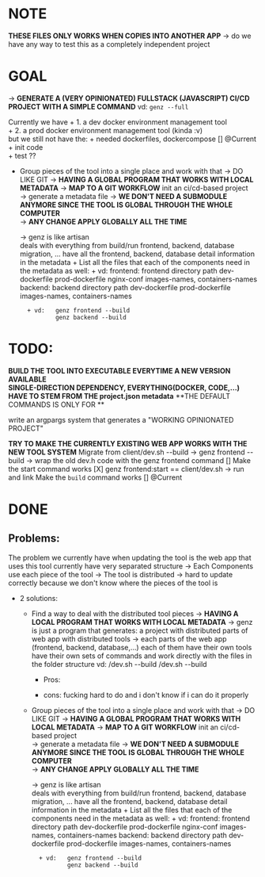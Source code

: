 # NOTE
**THESE FILES ONLY WORKS WHEN COPIES INTO ANOTHER APP** 
-> do we have any way to test this as a completely independent project  


# GOAL
-> **GENERATE A (VERY OPINIONATED) FULLSTACK (JAVASCRIPT) CI/CD PROJECT
    WITH A SIMPLE COMMAND** 
    vd: `genz --full ` 

Currently we have 
    + 1. a dev docker environment management tool  
    + 2. a prod docker environment management tool (kinda :v)  
    but we still not have the:
        + needed dockerfiles, dockercompose [] @Current 
        + init code  
        + test ?? 

+ Group pieces of the tool into a single place and work with that 
    -> DO LIKE GIT 
        -> **HAVING A GLOBAL PROGRAM THAT WORKS WITH LOCAL METADATA**
        -> **MAP TO A GIT WORKFLOW**
        init an ci/cd-based project  
            -> generate a metadata file 
            -> **WE DON'T NEED A SUBMODULE ANYMORE 
                SINCE THE TOOL IS GLOBAL THROUGH THE WHOLE COMPUTER**  
            -> **ANY CHANGE APPLY GLOBALLY ALL THE TIME** 

    -> genz is like artisan     
        deals with everything from build/run frontend, backend, database migration, ...
            have all the frontend, backend, database detail information in the metadata
        + List all the files that each of the components need in the metadata as well:
            + vd: 
                frontend: 
                    frontend directory path 
                    dev-dockerfile
                    prod-dockerfile
                    nginx-conf 
                    images-names, containers-names
                backend: 
                    backend directory path 
                    dev-dockerfile
                    prod-dockerfile
                    images-names, containers-names

        + vd:   genz frontend --build 
                genz backend --build 


# TODO: 
**BUILD THE TOOL INTO EXECUTABLE EVERYTIME A NEW VERSION AVAILABLE**  
**SINGLE-DIRECTION DEPENDENCY, EVERYTHING(DOCKER, CODE,...) HAVE TO STEM FROM THE project.json metadata**
**THE DEFAULT COMMANDS IS ONLY FOR **

write an argpargs system 
    that generates a "WORKING OPINIONATED PROJECT"

**TRY TO MAKE THE CURRENTLY EXISTING WEB APP WORKS WITH THE NEW TOOL SYSTEM**
    Migrate from 
        client/dev.sh --build -> genz frontend --build 
            -> wrap the old dev.h code with the genz frontend command [] 
        Make the start command works [X]
            genz frontend:start  == client/dev.sh 
                -> run and link 
        Make the `build` command works [] @Current


# DONE 




## Problems: 
The problem we currently have when updating the tool is 
the web app that uses this tool currently have very separated structure
-> Each Components use each piece of the tool
-> The tool is distributed -> hard to update correctly because we don't know where the pieces of the tool is 


+ 2 solutions: 
    + Find a way to deal with the distributed tool pieces 
        -> **HAVING A LOCAL PROGRAM THAT WORKS WITH LOCAL METADATA**
            -> genz is just a program that generates: 
                a project with distributed parts of web app with distributed tools 
                -> each parts of the web app (frontend, backend, database,...) 
                    each of them have their own tools
                        have their own sets of commands and work directly with the files in the folder structure 
                    vd: <frontend dir>/dev.sh  --build 
                        <backend dir>/dev.sh  --build 

        + Pros: 
            
        + cons: 
            fucking hard to do and i don't know if i can do it properly 
    
    
    + Group pieces of the tool into a single place and work with that 
        -> DO LIKE GIT 
            -> **HAVING A GLOBAL PROGRAM THAT WORKS WITH LOCAL METADATA**
            -> **MAP TO A GIT WORKFLOW**
            init an ci/cd-based project  
                -> generate a metadata file 
                -> **WE DON'T NEED A SUBMODULE ANYMORE 
                    SINCE THE TOOL IS GLOBAL THROUGH THE WHOLE COMPUTER**  
                -> **ANY CHANGE APPLY GLOBALLY ALL THE TIME** 


        -> genz is like artisan     
            deals with everything from build/run frontend, backend, database migration, ...
                have all the frontend, backend, database detail information in the metadata
            + List all the files that each of the components need in the metadata as well:
                + vd: 
                    frontend: 
                        frontend directory path 
                        dev-dockerfile
                        prod-dockerfile
                        nginx-conf 
                        images-names, containers-names
                    backend: 
                        backend directory path 
                        dev-dockerfile
                        prod-dockerfile
                        images-names, containers-names

            + vd:   genz frontend --build 
                    genz backend --build 

